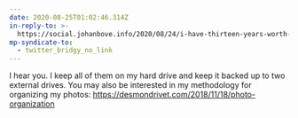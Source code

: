 ```yaml
---
date: 2020-08-25T01:02:46.314Z
in-reply-to: >-
  https://social.johanbove.info/2020/08/24/i-have-thirteen-years-worth-of-personal
mp-syndicate-to:
  - twitter_bridgy_no_link
---
```


I hear you. I keep all of them on my hard drive and keep it backed up to two external drives.    You may also be interested in my methodology for organizing my photos: https://desmondrivet.com/2018/11/18/photo-organization
